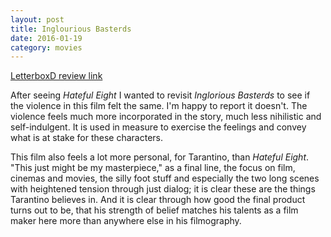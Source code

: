```yaml
---
layout: post
title: Inglourious Basterds 
date: 2016-01-19
category: movies
---
```

 
[LetterboxD review link](http://letterboxd.com/samarthbhaskar/film/inglourious-basterds/)

 After seeing <em>Hateful Eight</em> I wanted to revisit <em>Inglorious Basterds</em> to see if the violence in this film felt the same. I'm happy to report it doesn't. The violence feels much more incorporated in the story, much less nihilistic and self-indulgent. It is used in measure to exercise the feelings and convey what is at stake for these characters.

This film also feels a lot more personal, for Tarantino, than <em>Hateful Eight</em>. "This just might be my masterpiece," as a final line, the focus on film, cinemas and movies, the silly foot stuff and especially the two long scenes with heightened tension through just dialog; it is clear these are the things Tarantino believes in. And it is clear through how good the final product turns out to be, that his strength of belief matches his talents as a film maker here more than anywhere else in his filmography. 
